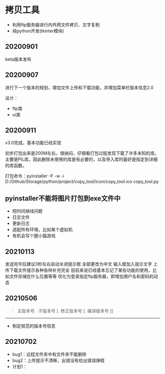 # 拷贝工具
- 利用ftp服务器进行内外网文件拷贝、文字复制
- 纯python开发(tkinter模块)

## 20200901
beta版本发布

## 20200907
进行下一个版本的规划，增加文件上传和下载功能，并增加菜单栏版本信息2.0

设计：
- ftp类
- ui类

## 20200911
v3.0完成，基本功能已经实现

初步打包出来是200M左右，很纳闷，仔细看打包过程发现下载了许多未知的库。
主要是PIL库，因此删除未使用的库是有必要的，以及导入库时最好是指定到详细的库函数。

打包命令：pyinstaller -F -w -i D:/Github/Storage/python/project/copy_tool/icon/copy_tool.ico copy_tool.py

## pyinstaller不能将图片打包到exe文件中
- 短时间掉线问题
- 日志文件
- 更新日志
- 适配所有环境，比如某个虚拟机
- 有机会写个圈小猫游戏

## 20210113
发送完毕后建议3秒左右自动关闭提示框
全部更改为中文
输入框加入提示文字
上传下载文件提示各种各样补充完全
目前来说已经基本忘记了某些功能的使用，比如文件存储在什么位置等等
优化为登录指定ftp服务器，即增加用户名和密码的动态

## 20210506
> 主版本号 . 子版本号 [. 修正版本号 [. 编译版本号 ]]

---

- 制定规范的版本号信息

## 20210702
- bug1：远程文件夹中有文件夹不能删除
- bug2：上传提示不清晰，出错没有给出错误弹框
- 计划1：



